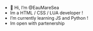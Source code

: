 - 👋 Hi, I’m @EauMareSea
- Im a HTML / CSS / LUA developer ! 
- I’m currently learning JS and Python !
- Im open with partenership
